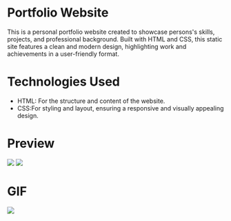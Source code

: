 # Portfolio Website
This is a personal portfolio website created to showcase persons's skills, projects, and professional background. Built with HTML and CSS, this static site features a clean and modern design, highlighting  work and achievements in a user-friendly format.

# Technologies Used
- HTML: For the structure and content of the website.
- CSS:For styling and layout, ensuring a responsive and visually appealing design.

# Preview
![](İmage/pp2.png)
![](İmage/pp1.png)


# GIF
![](İmage/portfolio-web.gif)
